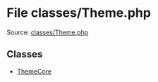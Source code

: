 File classes/Theme.php
=========

Source: [classes/Theme.php](https://github.com/PrestaShop/PrestaShop/blob/1.6.0.10/classes/Theme.php)


Classes
-------

* [ThemeCore](class.ThemeCore.md)

